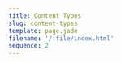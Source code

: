 ```yaml
---
title: Content Types
slug: content-types
template: page.jade
filename: '/:file/index.html'
sequence: 2
---
```


